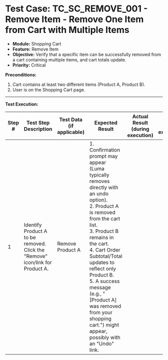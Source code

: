 # Test Case: TC_SC_REMOVE_001 - Remove Item - Remove One Item from Cart with Multiple Items

* **Module:** Shopping Cart
* **Feature:** Remove Item
* **Objective:** Verify that a specific item can be successfully removed from a cart containing multiple items, and cart totals update.
* **Priority:** Critical

**Preconditions:**
1.  Cart contains at least two different items (Product A, Product B).
2.  User is on the Shopping Cart page.

---
**Test Execution:**

| Step # | Test Step Description                                                                 | Test Data (if applicable)                     | Expected Result                                                                                                                               | Actual Result (during execution) | Status (during execution) | Notes (during execution) |
|--------|---------------------------------------------------------------------------------------|-----------------------------------------------|-----------------------------------------------------------------------------------------------------------------------------------------------|----------------------------------|---------------------------|--------------------------|
| 1      | Identify Product A to be removed. Click the "Remove" icon/link for Product A.         | Remove Product A                              | 1. Confirmation prompt may appear (Luma typically removes directly with an undo option). <br> 2. Product A is removed from the cart list. <br> 3. Product B remains in the cart. <br> 4. Cart Order Subtotal/Total updates to reflect only Product B. <br> 5. A success message (e.g., "[Product A] was removed from your shopping cart.") might appear, possibly with an "Undo" link. |                                  |                           |                          |
